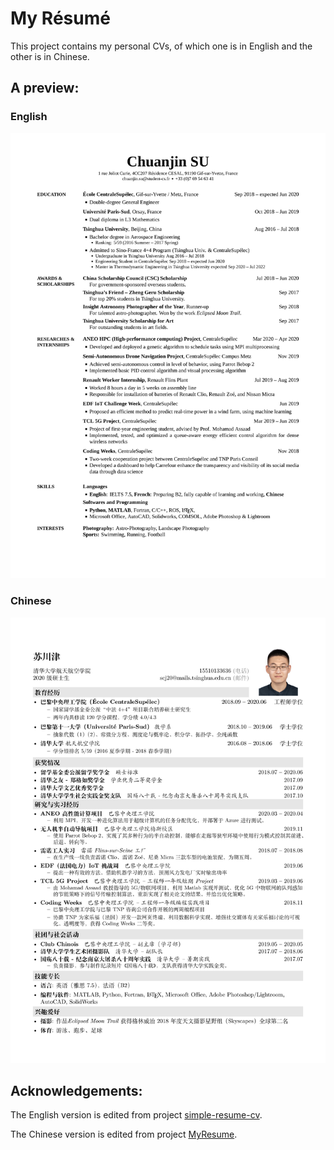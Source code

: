 # My Résumé

This project contains my personal CVs, of which one is in English and the other is in Chinese.

## A preview:

### English

![](./CV_en.png)

### Chinese

![](./CV_zh.png)

## Acknowledgements:

The English version is edited from project [simple-resume-cv](https://github.com/zachscrivena/simple-resume-cv).

The Chinese version is edited from project [MyResume](https://github.com/JasonZhang2333/MyResume).